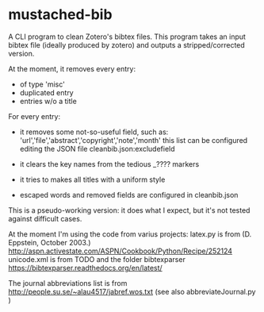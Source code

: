 # mustached-bib

A CLI program to clean Zotero's bibtex files.
This program takes an input bibtex file (ideally produced by zotero)
and outputs a stripped/corrected version.

At the moment, it removes every entry:
* of type 'misc'
* duplicated entry
* entries w/o a title

For every entry:
* it removes some not-so-useful field, such as:
  'url','file','abstract','copyright','note','month' 
  this list can be configured editing the JSON file cleanbib.json:excludefield
* it clears the key names from the tedious _???? markers
* it tries to makes all titles with a uniform style

* escaped words and removed fields are configured in cleanbib.json

This is a pseudo-working version: it does what I expect, but it's not tested against 
difficult cases.

At the moment I'm using the code from varius projects:
latex.py is from (D. Eppstein, October 2003.) http://aspn.activestate.com/ASPN/Cookbook/Python/Recipe/252124
unicode.xml is from TODO
and the folder bibtexparser  https://bibtexparser.readthedocs.org/en/latest/

The journal abbreviations list is from http://people.su.se/~alau4517/jabref.wos.txt
(see also abbreviateJournal.py )

